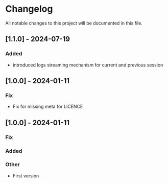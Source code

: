# Changelog
All notable changes to this project will be documented in this file.

## [1.1.0] - 2024-07-19
### Added
- introduced logs streaming mechanism for current and previous session

## [1.0.0] - 2024-01-11
### Fix
- Fix for missing meta for LICENCE

## [1.0.0] - 2024-01-11
### Fix

### Added

### Other
- First version
